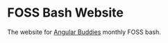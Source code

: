 # FOSS Bash Website

The website for [Angular Buddies](http://angularbuddies.com) monthly FOSS bash.
